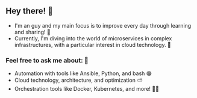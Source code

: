 ## Hey there! 🤖 
- I'm an guy and my main focus is to improve every day through learning and sharing! 🔧 
- Currently, I'm diving into the world of microservices in complex infrastructures, with a particular interest in cloud technology. 🌿

### Feel free to ask me about: 💬
- Automation with tools like Ansible, Python, and bash 😁
- Cloud technology, architecture, and optimization ⛅
- Orchestration tools like Docker, Kubernetes, and more! 🐳⚓
              
